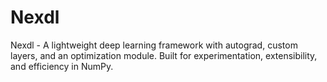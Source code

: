 # Nexdl
Nexdl - A lightweight deep learning framework with autograd, custom layers, and an optimization module. Built for experimentation, extensibility, and efficiency in NumPy.
